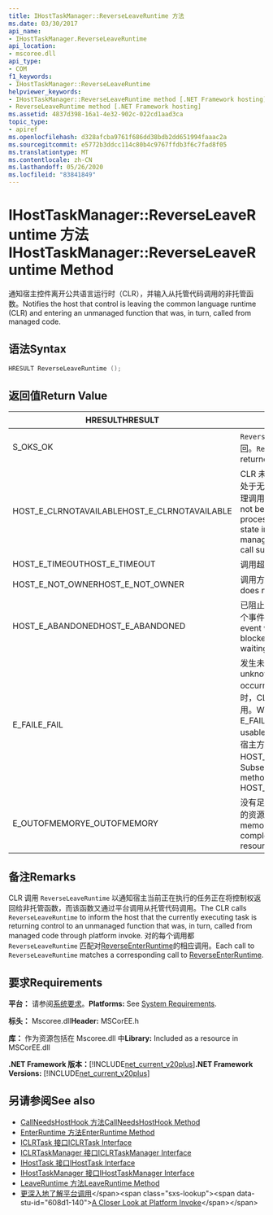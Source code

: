 ```yaml
---
title: IHostTaskManager::ReverseLeaveRuntime 方法
ms.date: 03/30/2017
api_name:
- IHostTaskManager.ReverseLeaveRuntime
api_location:
- mscoree.dll
api_type:
- COM
f1_keywords:
- IHostTaskManager::ReverseLeaveRuntime
helpviewer_keywords:
- IHostTaskManager::ReverseLeaveRuntime method [.NET Framework hosting]
- ReverseLeaveRuntime method [.NET Framework hosting]
ms.assetid: 4837d398-16a1-4e32-902c-022cd1aad3ca
topic_type:
- apiref
ms.openlocfilehash: d328afcba9761f686dd38bdb2dd651994faaac2a
ms.sourcegitcommit: e5772b3ddcc114c80b4c9767ffdb3f6c7fad8f05
ms.translationtype: MT
ms.contentlocale: zh-CN
ms.lasthandoff: 05/26/2020
ms.locfileid: "83841849"
---
```

# <a name="ihosttaskmanagerreverseleaveruntime-method"></a><span data-ttu-id="608d1-102">IHostTaskManager::ReverseLeaveRuntime 方法</span><span class="sxs-lookup"><span data-stu-id="608d1-102">IHostTaskManager::ReverseLeaveRuntime Method</span></span>
<span data-ttu-id="608d1-103">通知宿主控件离开公共语言运行时（CLR），并输入从托管代码调用的非托管函数。</span><span class="sxs-lookup"><span data-stu-id="608d1-103">Notifies the host that control is leaving the common language runtime (CLR) and entering an unmanaged function that was, in turn, called from managed code.</span></span>  
  
## <a name="syntax"></a><span data-ttu-id="608d1-104">语法</span><span class="sxs-lookup"><span data-stu-id="608d1-104">Syntax</span></span>  
  
```cpp  
HRESULT ReverseLeaveRuntime ();  
```  
  
## <a name="return-value"></a><span data-ttu-id="608d1-105">返回值</span><span class="sxs-lookup"><span data-stu-id="608d1-105">Return Value</span></span>  
  
|<span data-ttu-id="608d1-106">HRESULT</span><span class="sxs-lookup"><span data-stu-id="608d1-106">HRESULT</span></span>|<span data-ttu-id="608d1-107">说明</span><span class="sxs-lookup"><span data-stu-id="608d1-107">Description</span></span>|  
|-------------|-----------------|  
|<span data-ttu-id="608d1-108">S_OK</span><span class="sxs-lookup"><span data-stu-id="608d1-108">S_OK</span></span>|<span data-ttu-id="608d1-109">`ReverseLeaveRuntime`已成功返回。</span><span class="sxs-lookup"><span data-stu-id="608d1-109">`ReverseLeaveRuntime` returned successfully.</span></span>|  
|<span data-ttu-id="608d1-110">HOST_E_CLRNOTAVAILABLE</span><span class="sxs-lookup"><span data-stu-id="608d1-110">HOST_E_CLRNOTAVAILABLE</span></span>|<span data-ttu-id="608d1-111">CLR 未加载到进程中，或 CLR 处于无法运行托管代码或成功处理调用的状态。</span><span class="sxs-lookup"><span data-stu-id="608d1-111">The CLR has not been loaded into a process, or the CLR is in a state in which it cannot run managed code or process the call successfully.</span></span>|  
|<span data-ttu-id="608d1-112">HOST_E_TIMEOUT</span><span class="sxs-lookup"><span data-stu-id="608d1-112">HOST_E_TIMEOUT</span></span>|<span data-ttu-id="608d1-113">调用超时。</span><span class="sxs-lookup"><span data-stu-id="608d1-113">The call timed out.</span></span>|  
|<span data-ttu-id="608d1-114">HOST_E_NOT_OWNER</span><span class="sxs-lookup"><span data-stu-id="608d1-114">HOST_E_NOT_OWNER</span></span>|<span data-ttu-id="608d1-115">调用方不拥有该锁。</span><span class="sxs-lookup"><span data-stu-id="608d1-115">The caller does not own the lock.</span></span>|  
|<span data-ttu-id="608d1-116">HOST_E_ABANDONED</span><span class="sxs-lookup"><span data-stu-id="608d1-116">HOST_E_ABANDONED</span></span>|<span data-ttu-id="608d1-117">已阻止的线程或纤程正在等待某个事件时，该事件被取消。</span><span class="sxs-lookup"><span data-stu-id="608d1-117">An event was canceled while a blocked thread or fiber was waiting on it.</span></span>|  
|<span data-ttu-id="608d1-118">E_FAIL</span><span class="sxs-lookup"><span data-stu-id="608d1-118">E_FAIL</span></span>|<span data-ttu-id="608d1-119">发生未知的灾难性故障。</span><span class="sxs-lookup"><span data-stu-id="608d1-119">An unknown catastrophic failure occurred.</span></span> <span data-ttu-id="608d1-120">当方法返回 E_FAIL 时，CLR 在该进程内将不再可用。</span><span class="sxs-lookup"><span data-stu-id="608d1-120">When a method returns E_FAIL, the CLR is no longer usable within the process.</span></span> <span data-ttu-id="608d1-121">对宿主方法的后续调用会返回 HOST_E_CLRNOTAVAILABLE。</span><span class="sxs-lookup"><span data-stu-id="608d1-121">Subsequent calls to hosting methods return HOST_E_CLRNOTAVAILABLE.</span></span>|  
|<span data-ttu-id="608d1-122">E_OUTOFMEMORY</span><span class="sxs-lookup"><span data-stu-id="608d1-122">E_OUTOFMEMORY</span></span>|<span data-ttu-id="608d1-123">没有足够的内存可用来完成请求的资源分配。</span><span class="sxs-lookup"><span data-stu-id="608d1-123">Not enough memory is available to complete the requested resource allocation.</span></span>|  
  
## <a name="remarks"></a><span data-ttu-id="608d1-124">备注</span><span class="sxs-lookup"><span data-stu-id="608d1-124">Remarks</span></span>  
 <span data-ttu-id="608d1-125">CLR 调用 `ReverseLeaveRuntime` 以通知宿主当前正在执行的任务正在将控制权返回给非托管函数，而该函数又通过平台调用从托管代码调用。</span><span class="sxs-lookup"><span data-stu-id="608d1-125">The CLR calls `ReverseLeaveRuntime` to inform the host that the currently executing task is returning control to an unmanaged function that was, in turn, called from managed code through platform invoke.</span></span> <span data-ttu-id="608d1-126">对的每个调用都 `ReverseLeaveRuntime` 匹配对[ReverseEnterRuntime](ihosttaskmanager-reverseenterruntime-method.md)的相应调用。</span><span class="sxs-lookup"><span data-stu-id="608d1-126">Each call to `ReverseLeaveRuntime` matches a corresponding call to [ReverseEnterRuntime](ihosttaskmanager-reverseenterruntime-method.md).</span></span>  
  
## <a name="requirements"></a><span data-ttu-id="608d1-127">要求</span><span class="sxs-lookup"><span data-stu-id="608d1-127">Requirements</span></span>  
 <span data-ttu-id="608d1-128">**平台：** 请参阅[系统要求](../../get-started/system-requirements.md)。</span><span class="sxs-lookup"><span data-stu-id="608d1-128">**Platforms:** See [System Requirements](../../get-started/system-requirements.md).</span></span>  
  
 <span data-ttu-id="608d1-129">**标头：** Mscoree.dll</span><span class="sxs-lookup"><span data-stu-id="608d1-129">**Header:** MSCorEE.h</span></span>  
  
 <span data-ttu-id="608d1-130">**库：** 作为资源包括在 Mscoree.dll 中</span><span class="sxs-lookup"><span data-stu-id="608d1-130">**Library:** Included as a resource in MSCorEE.dll</span></span>  
  
 <span data-ttu-id="608d1-131">**.NET Framework 版本：**[!INCLUDE[net_current_v20plus](../../../../includes/net-current-v20plus-md.md)]</span><span class="sxs-lookup"><span data-stu-id="608d1-131">**.NET Framework Versions:** [!INCLUDE[net_current_v20plus](../../../../includes/net-current-v20plus-md.md)]</span></span>  
  
## <a name="see-also"></a><span data-ttu-id="608d1-132">另请参阅</span><span class="sxs-lookup"><span data-stu-id="608d1-132">See also</span></span>

- [<span data-ttu-id="608d1-133">CallNeedsHostHook 方法</span><span class="sxs-lookup"><span data-stu-id="608d1-133">CallNeedsHostHook Method</span></span>](ihosttaskmanager-callneedshosthook-method.md)
- [<span data-ttu-id="608d1-134">EnterRuntime 方法</span><span class="sxs-lookup"><span data-stu-id="608d1-134">EnterRuntime Method</span></span>](ihosttaskmanager-enterruntime-method.md)
- [<span data-ttu-id="608d1-135">ICLRTask 接口</span><span class="sxs-lookup"><span data-stu-id="608d1-135">ICLRTask Interface</span></span>](iclrtask-interface.md)
- [<span data-ttu-id="608d1-136">ICLRTaskManager 接口</span><span class="sxs-lookup"><span data-stu-id="608d1-136">ICLRTaskManager Interface</span></span>](iclrtaskmanager-interface.md)
- [<span data-ttu-id="608d1-137">IHostTask 接口</span><span class="sxs-lookup"><span data-stu-id="608d1-137">IHostTask Interface</span></span>](ihosttask-interface.md)
- [<span data-ttu-id="608d1-138">IHostTaskManager 接口</span><span class="sxs-lookup"><span data-stu-id="608d1-138">IHostTaskManager Interface</span></span>](ihosttaskmanager-interface.md)
- [<span data-ttu-id="608d1-139">LeaveRuntime 方法</span><span class="sxs-lookup"><span data-stu-id="608d1-139">LeaveRuntime Method</span></span>](ihosttaskmanager-leaveruntime-method.md)
- <span data-ttu-id="608d1-140">[更深入地了解平台调用](https://docs.microsoft.com/previous-versions/dotnet/netframework-4.0/0h9e9t7d(v=vs.100))</span><span class="sxs-lookup"><span data-stu-id="608d1-140">[A Closer Look at Platform Invoke](https://docs.microsoft.com/previous-versions/dotnet/netframework-4.0/0h9e9t7d(v=vs.100))</span></span>
